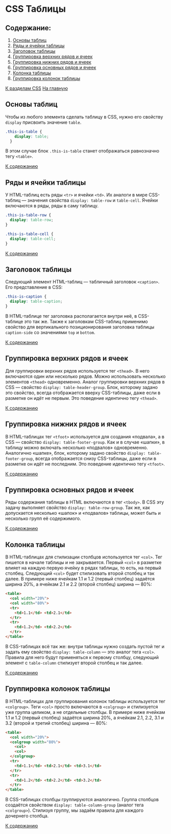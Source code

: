 # CSS Таблицы

## Содержание:

1. [Основы таблиц](#основы-таблиц)
2. [Ряды и ячейки таблицы](#ряды-и-ячейки-таблицы)
3. [Заголовок таблицы](#заголовок-таблицы)
4. [Группировка верхних рядов и ячеек](#группировка-верхних-рядов-и-ячеек)
5. [Группировка нижних рядов и ячеек](#группировка-нижних-рядов-и-ячеек)
6. [Группировка основных рядов и ячеек](#группировка-основных-рядов-и-ячеек)
7. [Колонка таблицы](#колонка-таблицы)
8. [Группировка колонок таблицы](#группировка-колонок-таблицы)

[К разделам CSS](https://github.com/Holiden/Library/blob/master/Pages/CSS/README.md)
[На главную](https://github.com/Holiden/Library/blob/master/README.md)

## Основы таблиц

Чтобы из любого элемента сделать таблицу в CSS, нужно его свойству `display` присвоить значение `table`.

```css
.this-is-table {
    display: table;
  }
```

В этом случае блок `.this-is-table` станет отображаться равнозначно тегу `<table>`.

[К содержанию](#содержание)

## Ряды и ячейки таблицы

У HTML-таблиц есть ряды `<tr>` и ячейки `<td>`. Их аналоги в мире CSS-таблиц — значения свойства `display: table-row` и `table-cell`. Ячейки включаются в ряды, ряды в саму таблицу.

```css
.this-is-table-row {
  display: table-row;
}

.this-is-table-cell {
  display: table-cell;
}
```

[К содержанию](#содержание)

## Заголовок таблицы

Следующий элемент HTML-таблиц — табличный заголовок `<caption>`. Его представление в CSS:

```css
.this-is-caption {
  display: table-caption;
}
```

В HTML-таблице тег заголовка располагается внутри неё, в CSS-таблице это так же. Также к заголовкам CSS-таблиц применимо свойство для вертикального позиционирования заголовка таблицы `caption-side` со значениями `top` и `bottom`.

[К содержанию](#содержание)

## Группировка верхних рядов и ячеек

Для группировки верхних рядов используется тег `<thead>`. В него включаются один или несколько рядов. Можно использовать несколько элементов `<thead>` одновременно. Аналог группировки верхних рядов в CSS — свойство `display: table-header-group`. Блок, которому задано это свойство, всегда отображается вверху CSS-таблицы, даже если в разметке он идёт не первым. Это поведение идентично тегу `<thead>`.

[К содержанию](#содержание)

## Группировка нижних рядов и ячеек

В HTML-таблицах тег `<tfoot>` используется для создания «подвала», а в CSS — свойство `display: table-footer-group`. Как и в случае «шапки», в таблицу можно включать несколько «подвалов» одновременно. Аналогично «шапке», блок, которому задано свойство `display: table-footer-group`, всегда отображается снизу CSS-таблицы, даже если в разметке он идёт не последним. Это поведение идентично тегу `<tfoot>`.

[К содержанию](#содержание)

## Группировка основных рядов и ячеек

Ряды содержания таблицы в HTML включаются в тег `<tbody>`. В CSS эту задачу выполняет свойство `display: table-row-group`. Так же, как допускается несколько «шапок» и «подвалов» таблицы, может быть и несколько групп её содержимого.

[К содержанию](#содержание)

## Колонка таблицы

В HTML-таблицах для стилизации столбцов используется тег `<col>`. Тег пишется в начале таблицы и не закрывается. Первый `<col>` в разметке влияет на каждую первую ячейку в рядах таблицы, то есть, на первый столбец. Следующий `<col>` будет стилизовать второй столбец и так далее. В примере ниже ячейкам 1.1 и 1.2 (первый столбец) задаётся ширина 20%, а ячейкам 2.1 и 2.2 (второй столбец) ширина — 80%:

```html
<table>
  <col width="20%">
  <col width="80%">
  <tr>
    <td>1.1</td> <td>2.1</td>
  </tr>
  <tr>
    <td>1.2</td> <td>2.2</td>
  </tr>
</table>
```

В CSS-таблицах всё так же: внутри таблицы нужно создать пустой тег и задать ему свойство `display: table-column` — это аналог тега `<col>`. Правила для него будут применяться к первому столбцу, следующий элемент с `table-column` стилизует второй столбец и так далее.

[К содержанию](#содержание)

## Группировка колонок таблицы

В HTML-таблицах для группирования колонок таблицы используется тег `<colgroup>`. Теги `<col>` просто включаются в `<colgroup>` и стилизуется уже группа целиком, а не отдельные столбцы. В примере ниже ячейкам 1.1 и 1.2 (первый столбец) задаётся ширина 20%, а ячейкам 2.1, 2.2, 3.1 и 3.2 (второй и третий столбец) ширина — 80%:

```html
<table>
  <col width="20%">
  <colgroup width="80%">
    <col>
    <col>
  </colgroup>
  <tr>
    <td>1.1</td> <td>2.1</td> <td>3.1</td>
  </tr>
  <tr>
    <td>1.2</td> <td>2.2</td> <td>3.2</td>
  </tr>
</table>
```

В CSS-таблицах столбцы группируются аналогично. Группа столбцов создаётся свойством `display: table-column-group` (аналог тега `<colgroup>`). Стилизуя группу, мы задаём правила для каждого дочернего столбца.

[К содержанию](#содержание)